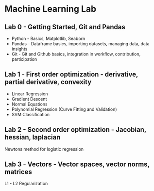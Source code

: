 # Machine Learning Lab

## Lab 0 - Getting Started, Git and Pandas
* Python - Basics, Matplotlib, Seaborn
* Pandas - Dataframe basics, importing datasets, managing data, data insights
* Git - Git and Github basics, integration in workflow, contribution, participation

## Lab 1 - First order optimization - derivative, partial derivative, convexity
* Linear Regression
* Gradient Descent
* Normal Equations
* Polynomial Regression (Curve Fitting and Validation)
* SVM Classification

## Lab 2 - Second order optimization - Jacobian, hessian, laplacian
 Newtons method for logistic regression
 
## Lab 3 - Vectors - Vector spaces, vector norms, matrices
 L1 - L2 Regularization
